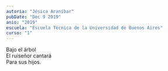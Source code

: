 ```yaml
---
autoria: "Jésica Araníbar"
pubDate: "Dec 9 2019"
anio: "2019"
escuela: "Escuela Técnica de la Universidad de Buenos Aires"
curso: "1"
---
```


Bajo el árbol\
El ruiseñor cantará\
Para sus hijos.

